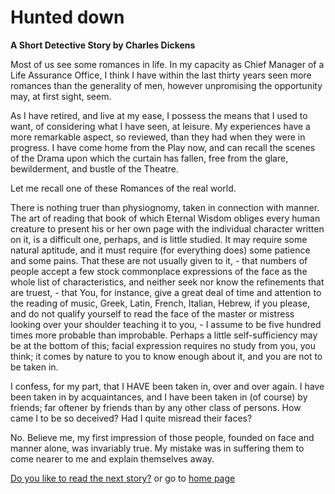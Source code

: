 # Hunted down

**A Short Detective Story by Charles Dickens**

Most of us see some romances in life. In my capacity as Chief Manager of a Life Assurance Office, I think I have within the last thirty years seen more romances than the generality of men, however unpromising the opportunity may, at first sight, seem.

As I have retired, and live at my ease, I possess the means that I used to want, of considering what I have seen, at leisure. My experiences have a more remarkable aspect, so reviewed, than they had when they were in progress. I have come home from the Play now, and can recall the scenes of the Drama upon which the curtain has fallen, free from the glare, bewilderment, and bustle of the Theatre.

Let me recall one of these Romances of the real world.

There is nothing truer than physiognomy, taken in connection with manner. The art of reading that book of which Eternal Wisdom obliges every human creature to present his or her own page with the individual character written on it, is a difficult one, perhaps, and is little studied. It may require some natural aptitude, and it must require (for everything does) some patience and some pains. That these are not usually given to it, - that numbers of people accept a few stock commonplace expressions of the face as the whole list of characteristics, and neither seek nor know the refinements that are truest, - that You, for instance, give a great deal of time and attention to the reading of music, Greek, Latin, French, Italian, Hebrew, if you please, and do not qualify yourself to read the face of the master or mistress looking over your shoulder teaching it to you, - I assume to be five hundred times more probable than improbable. Perhaps a little self-sufficiency may be at the bottom of this; facial expression requires no study from you, you think; it comes by nature to you to know enough about it, and you are not to be taken in.

I confess, for my part, that I HAVE been taken in, over and over again. I have been taken in by acquaintances, and I have been taken in (of course) by friends; far oftener by friends than by any other class of persons. How came I to be so deceived? Had I quite misread their faces?

No. Believe me, my first impression of those people, founded on face and manner alone, was invariably true. My mistake was in suffering them to come nearer to me and explain themselves away.

[Do you like to read the next story?](story2) or go to [home page](site.homeURL)
